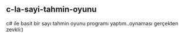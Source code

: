 ## c-la-sayi-tahmin-oyunu
c# ile basit bir sayı tahmin oyunu programı yaptım..oynaması gerçekten zevkli:)

